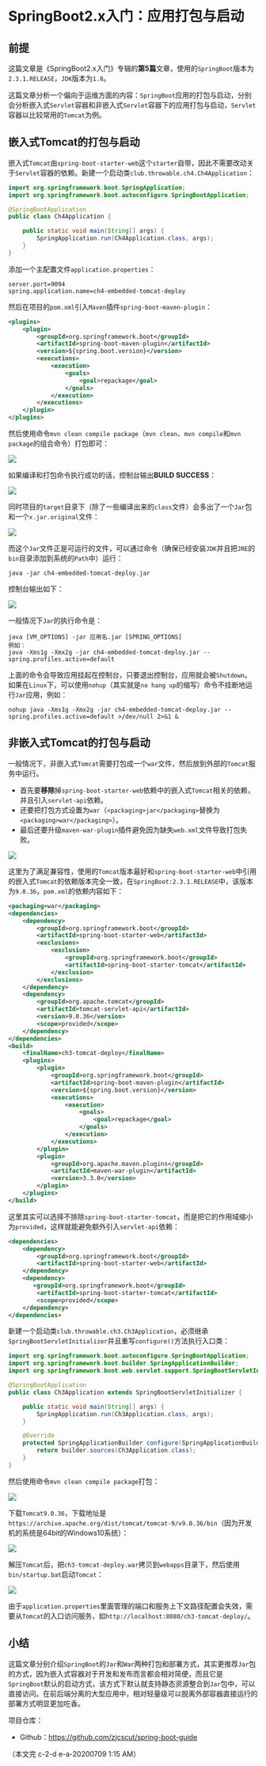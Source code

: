 # SpringBoot2.x入门：应用打包与启动

## 前提

这篇文章是《SpringBoot2.x入门》专辑的**第5篇**文章，使用的`SpringBoot`版本为`2.3.1.RELEASE`，`JDK`版本为`1.8`。

这篇文章分析一个偏向于运维方面的内容：`SpringBoot`应用的打包与启动，分别会分析嵌入式`Servlet`容器和非嵌入式`Servlet`容器下的应用打包与启动，`Servlet`容器以比较常用的`Tomcat`为例。

## 嵌入式Tomcat的打包与启动

嵌入式`Tomcat`由`spring-boot-starter-web`这个`starter`自带，因此不需要改动关于`Servlet`容器的依赖。新建一个启动类`club.throwable.ch4.Ch4Application`：

```java
import org.springframework.boot.SpringApplication;
import org.springframework.boot.autoconfigure.SpringBootApplication;

@SpringBootApplication
public class Ch4Application {

    public static void main(String[] args) {
        SpringApplication.run(Ch4Application.class, args);
    }
}
```

添加一个主配置文件`application.properties`：

```properties
server.port=9094
spring.application.name=ch4-embedded-tomcat-deploy
```

然后在项目的`pom.xml`引入`Maven`插件`spring-boot-maven-plugin`：

```xml
<plugins>
    <plugin>
        <groupId>org.springframework.boot</groupId>
        <artifactId>spring-boot-maven-plugin</artifactId>
        <version>${spring.boot.version}</version>
        <executions>
            <execution>
                <goals>
                    <goal>repackage</goal>
                </goals>
            </execution>
        </executions>
    </plugin>
</plugins>
```

然后使用命令`mvn clean compile package`（`mvn clean`、`mvn compile`和`mvn package`的组合命令）打包即可：

![](https://throwable-blog-1256189093.cos.ap-guangzhou.myqcloud.com/202007/s-p-g-ch5-1.png)

如果编译和打包命令执行成功的话，控制台输出**BUILD SUCCESS**：

![](https://throwable-blog-1256189093.cos.ap-guangzhou.myqcloud.com/202007/s-p-g-ch5-2.png)

同时项目的`target`目录下（除了一些编译出来的`class`文件）会多出了一个`Jar`包和一个`x.jar.original`文件：

![](https://throwable-blog-1256189093.cos.ap-guangzhou.myqcloud.com/202007/s-p-g-ch5-3.png)

而这个`Jar`文件正是可运行的文件，可以通过命令（确保已经安装`JDK`并且把`JRE`的`bin`目录添加到系统的`Path`中）运行：

```shell
java -jar ch4-embedded-tomcat-deploy.jar
```

控制台输出如下：

![](https://throwable-blog-1256189093.cos.ap-guangzhou.myqcloud.com/202007/s-p-g-ch5-4.png)

一般情况下`Jar`的执行命令是：

```shell
java [VM_OPTIONS] -jar 应用名.jar [SPRING_OPTIONS]
例如：
java -Xms1g -Xmx2g -jar ch4-embedded-tomcat-deploy.jar --spring.profiles.active=default
```

上面的命令会导致应用挂起在控制台，只要退出控制台，应用就会被`Shutdown`。如果在`Linux`下，可以使用`nohup`（其实就是`no hang up`的缩写）命令不挂断地运行`Jar`应用，例如：

```shell
nohup java -Xms1g -Xmx2g -jar ch4-embedded-tomcat-deploy.jar --spring.profiles.active=default >/dev/null 2>&1 &
```

## 非嵌入式Tomcat的打包与启动

一般情况下，非嵌入式`Tomcat`需要打包成一个`war`文件，然后放到外部的`Tomcat`服务中运行。

- 首先要**移除**掉`spring-boot-starter-web`依赖中的嵌入式`Tomcat`相关的依赖，并且引入`servlet-api`依赖。
- 还要把打包方式设置为`war`（`<packaging>jar</packaging>`替换为`<packaging>war</packaging>`）。
- 最后还要升级`maven-war-plugin`插件避免因为缺失`web.xml`文件导致打包失败。

![](https://throwable-blog-1256189093.cos.ap-guangzhou.myqcloud.com/202007/s-p-g-ch5-5.png)

这里为了满足兼容性，使用的`Tomcat`版本最好和`spring-boot-starter-web`中引用的嵌入式`Tomcat`的依赖版本完全一致，在`SpringBoot:2.3.1.RELEASE`中，该版本为`9.0.36`，`pom.xml`的依赖内容如下：

```xml
<packaging>war</packaging>
<dependencies>
    <dependency>
        <groupId>org.springframework.boot</groupId>
        <artifactId>spring-boot-starter-web</artifactId>
        <exclusions>
            <exclusion>
                <groupId>org.springframework.boot</groupId>
                <artifactId>spring-boot-starter-tomcat</artifactId>
            </exclusion>
        </exclusions>
    </dependency>
    <dependency>
        <groupId>org.apache.tomcat</groupId>
        <artifactId>tomcat-servlet-api</artifactId>
        <version>9.0.36</version>
        <scope>provided</scope>
    </dependency>
</dependencies>
<build>
    <finalName>ch3-tomcat-deploy</finalName>
    <plugins>
        <plugin>
            <groupId>org.springframework.boot</groupId>
            <artifactId>spring-boot-maven-plugin</artifactId>
            <version>${spring.boot.version}</version>
            <executions>
                <execution>
                    <goals>
                        <goal>repackage</goal>
                    </goals>
                </execution>
            </executions>
        </plugin>
        <plugin>
            <groupId>org.apache.maven.plugins</groupId>
            <artifactId>maven-war-plugin</artifactId>
            <version>3.3.0</version>
        </plugin>
    </plugins>
</build>
```

这里其实可以选择不排除`spring-boot-starter-tomcat`，而是把它的作用域缩小为`provided`，这样就能避免额外引入`servlet-api`依赖：

```xml
<dependencies>
    <dependency>
        <groupId>org.springframework.boot</groupId>
        <artifactId>spring-boot-starter-web</artifactId>
    </dependency>
    <dependency>
       <groupId>org.springframework.boot</groupId>
        <artifactId>spring-boot-starter-tomcat</artifactId>
        <scope>provided</scope>
    </dependency>
</dependencies>
```

新建一个启动类`club.throwable.ch3.Ch3Application`，必须继承`SpringBootServletInitializer`并且重写`configure()`方法执行入口类：

```java
import org.springframework.boot.autoconfigure.SpringBootApplication;
import org.springframework.boot.builder.SpringApplicationBuilder;
import org.springframework.boot.web.servlet.support.SpringBootServletInitializer;

@SpringBootApplication
public class Ch3Application extends SpringBootServletInitializer {

    public static void main(String[] args) {
        SpringApplication.run(Ch3Application.class, args);
    }

    @Override
    protected SpringApplicationBuilder configure(SpringApplicationBuilder builder) {
        return builder.sources(Ch3Application.class);
    }
}
```

然后使用命令`mvn clean compile package`打包：

![](https://throwable-blog-1256189093.cos.ap-guangzhou.myqcloud.com/202007/s-p-g-ch5-6.png)

下载`Tomcat9.0.36`，下载地址是`https://archive.apache.org/dist/tomcat/tomcat-9/v9.0.36/bin`（因为开发机的系统是64bit的Windows10系统）：

![](https://throwable-blog-1256189093.cos.ap-guangzhou.myqcloud.com/202007/s-p-g-ch5-7.png)

解压`Tomcat`后，把`ch3-tomcat-deploy.war`拷贝到`webapps`目录下，然后使用`bin/startup.bat`启动`Tomcat`：

![](https://throwable-blog-1256189093.cos.ap-guangzhou.myqcloud.com/202007/s-p-g-ch5-8.png)

由于`application.properties`里面管理的端口和服务上下文路径配置会失效，需要从`Tomcat`的入口访问服务，如`http://localhost:8080/ch3-tomcat-deploy/`。

## 小结

这篇文章分别介绍`SpringBoot`的`Jar`和`War`两种打包和部署方式，其实更推荐`Jar`包的方式，因为嵌入式容器对于开发和发布而言都会相对简便，而且它是`SpringBoot`默认的启动方式，该方式下默认就支持静态资源整合到`Jar`包中，可以直接访问。在前后端分离的大型应用中，相对轻量级可以脱离外部容器直接运行的部署方式明显更加吃香。

项目仓库：

- Github：https://github.com/zjcscut/spring-boot-guide

（本文完 c-2-d e-a-20200709 1:15 AM）




